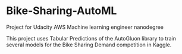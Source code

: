# Bike-Sharing-AutoML
Project for Udacity AWS Machine learning engineer nanodegree

This project uses Tabular Predictions of the AutoGluon library to train several models for the Bike Sharing Demand competition in Kaggle. 
